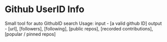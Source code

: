 # Github UserID Info
 Small tool for auto GithubID search
Usage: 
input - [a valid github ID]
output - [url], [followers], [following], [public repos], [recorded contributions], [popular / pinned repos]
